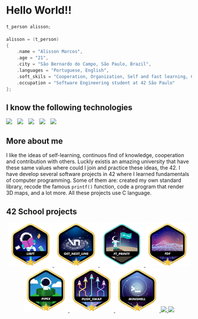 # Hello World!!

```c
t_person alisson;

alisson = (t_person)
{
	.name = "Alisson Marcos",
	.age = "21",
	.city = "São Bernardo do Campo, São Paulo, Brazil",
	.languages = "Portuguese, English",
	.soft_skils = "Cooperation, Organization, Self and fast learning, Comunication",
	.occupation = "Software Engineering student at 42 São Paulo"
};
```

## I know the following technologies

<img src="https://cdn.jsdelivr.net/gh/devicons/devicon/icons/c/c-original.svg" height="50px" style="margin-right:10px"/> <img src="https://cdn.jsdelivr.net/gh/devicons/devicon/icons/git/git-original.svg" height="50px" style="margin-right:10px"/> <img src="https://cdn.jsdelivr.net/gh/devicons/devicon/icons/github/github-original-wordmark.svg" height="50px" style="margin-right:10px"/> <img src="https://cdn.jsdelivr.net/gh/devicons/devicon/icons/linux/linux-original.svg" height="50px" style="margin-right:10px"/> <img src="https://cdn.jsdelivr.net/gh/devicons/devicon/icons/bash/bash-original.svg" height="50px" style="margin-right:10px"/>

## More about me

I like the ideas of self-learning, continuos find of knowledge, cooperation and contribution with others. Luckly existis an amazing university that have these same values where could I join and practice these ideas, the 42. I have develop several software projects in 42 where I learned fundamentals of computer programming. Some of them are: created my own standard library, recode the famous `printf()` function, code a program that render 3D maps, and a lot more. All these projects use C language.

## 42 School projects

<div align="center">
	<a href="https://github.com/alissonmarcs/Libft">
		<img src="images/libftm.png" height="120px">
	</a>
	<a href="https://github.com/alissonmarcs/get_next_line">
		<img src="images/get_next_linem.png" height="120px">
	</a>
	<a href="https://github.com/alissonmarcs/ft_printf">
		<img src="images/ft_printfe.png" height="120px">
	</a>
	<a href="https://github.com/alissonmarcs/fdf">
		<img src="images/fdfm.png" height="120px">
	</a>
	<a href="https://github.com/alissonmarcs/pipex">
		<img src="images/pipexm.png" height="120px">
	</a>
	<a href="https://github.com/alissonmarcs/push-swap">
		<img src="images/push_swapm.png" height="120px">
	</a>
	<a href="https://github.com/alissonmarcs/minishell">
		<img src="images/minishellm.png" height="120px">
	</a>
	<a href="https://github.com/alissonmarcs/philosophers">
		<img src="https://camo.githubusercontent.com/0c89493935d3346decbd6268054b74dadd684f3ef9daa511188481faa5f927ff/68747470733a2f2f692e696d6775722e636f6d2f4c4d64585756702e706e67" height="120px">
	</a>
	<a href="https://github.com/alissonmarcs/cpp">
		<img src="https://camo.githubusercontent.com/a882d7eb1eae587f7127f5f57ecdebfec414745b383c86ff0b3d4034e70af83c/68747470733a2f2f692e696d6775722e636f6d2f745242764363662e706e67" height="120px">
	</a>
</div>





